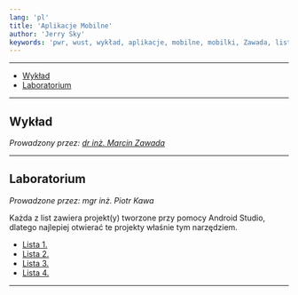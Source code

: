 ```yaml
---
lang: 'pl'
title: 'Aplikacje Mobilne'
author: 'Jerry Sky'
keywords: 'pwr, wust, wykład, aplikacje, mobilne, mobilki, Zawada, lista, listy, zadań, zadania, notatki'
---
```


---

- [Wykład](#wykład)
- [Laboratorium](#laboratorium)

---

## Wykład

*Prowadzony przez: [dr inż. Marcin Zawada](https://cs.pwr.edu.pl/zawada/)*

---

## Laboratorium

*Prowadzone przez: mgr inż. Piotr Kawa*

Każda z list zawiera projekt(y) tworzone przy pomocy Android Studio, dlatego najlepiej otwierać te projekty właśnie tym narzędziem.

- [Lista 1.](lab/lista-1/readme.md)
- [Lista 2.](lab/lista-2/readme.md)
- [Lista 3.](lab/lista-3/readme.md)
- [Lista 4.](lab/lista-4/readme.md)

---
